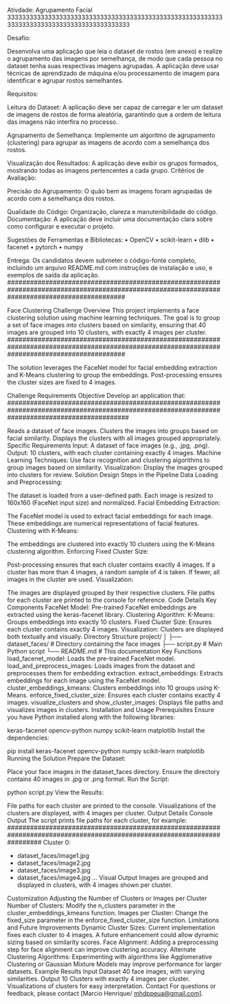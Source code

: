 Ativdade: Agrupamento Facial 
3333333333333333333333333333333333333333333333333333333333333333333333333333333333333333333

Desafio: 

Desenvolva uma aplicação que leia o dataset de rostos (em anexo) e realize o agrupamento 
das imagens por semelhança, de modo que cada pessoa no dataset tenha suas respectivas 
imagens agrupadas. A aplicação deve usar técnicas de aprendizado de máquina e/ou 
processamento de imagem para identificar e agrupar rostos semelhantes. 

Requisitos: 

Leitura do Dataset: A aplicação deve ser capaz de carregar e ler um dataset de imagens de 
rostos de forma aleatória, garantindo que a ordem de leitura das imagens não interfira no 
processo. 

Agrupamento de Semelhança: Implemente um algoritmo de agrupamento (clustering) 
para agrupar as imagens de acordo com a semelhança dos rostos. 

Visualização dos Resultados: A aplicação deve exibir os grupos formados, mostrando 
todas as imagens pertencentes a cada grupo. 
Critérios de Avaliação: 

Precisão do Agrupamento: O quão bem as imagens foram agrupadas de acordo com a 
semelhança dos rostos. 

Qualidade do Código: Organização, clareza e manutenibilidade do código. 
Documentação: A aplicação deve incluir uma documentação clara sobre como configurar 
e executar o projeto. 


Sugestões de Ferramentas e Bibliotecas: 
• OpenCV 
• scikit-learn 
• dlib 
• facenet 
• pytorch 
• numpy 

Entrega: Os candidatos devem submeter o código-fonte completo, incluindo um arquivo 
README.md com instruções de instalação e uso, e exemplos de saída da aplicação. 
###############################################################################################################################################

Face Clustering Challenge
Overview
This project implements a face clustering solution using machine learning techniques. The goal is to group a set of face images into clusters based on similarity, ensuring that 40 images are grouped into 10 clusters, with exactly 4 images per cluster.
###############################################################################################################################################

The solution leverages the FaceNet model for facial embedding extraction and K-Means clustering to group the embeddings. Post-processing ensures the cluster sizes are fixed to 4 images.

Challenge Requirements
Objective
Develop an application that:
################################################################################################################################################

Reads a dataset of face images.
Clusters the images into groups based on facial similarity.
Displays the clusters with all images grouped appropriately.
Specific Requirements
Input: A dataset of face images (e.g., .jpg, .png).
Output: 10 clusters, with each cluster containing exactly 4 images.
Machine Learning Techniques: Use face recognition and clustering algorithms to group images based on similarity.
Visualization: Display the images grouped into clusters for review.
Solution Design
Steps in the Pipeline
Data Loading and Preprocessing:

The dataset is loaded from a user-defined path.
Each image is resized to 160x160 (FaceNet input size) and normalized.
Facial Embedding Extraction:

The FaceNet model is used to extract facial embeddings for each image. These embeddings are numerical representations of facial features.
Clustering with K-Means:

The embeddings are clustered into exactly 10 clusters using the K-Means clustering algorithm.
Enforcing Fixed Cluster Size:

Post-processing ensures that each cluster contains exactly 4 images. If a cluster has more than 4 images, a random sample of 4 is taken. If fewer, all images in the cluster are used.
Visualization:

The images are displayed grouped by their respective clusters.
File paths for each cluster are printed to the console for reference.
Code Details
Key Components
FaceNet Model:
Pre-trained FaceNet embeddings are extracted using the keras-facenet library.
Clustering Algorithm:
K-Means: Groups embeddings into exactly 10 clusters.
Fixed Cluster Size: Ensures each cluster contains exactly 4 images.
Visualization:
Clusters are displayed both textually and visually.
Directory Structure
project/
│
├── dataset_faces/        # Directory containing the face images
├── script.py             # Main Python script
└── README.md             # This documentation
Key Functions
load_facenet_model: Loads the pre-trained FaceNet model.
load_and_preprocess_images: Loads images from the dataset and preprocesses them for embedding extraction.
extract_embeddings: Extracts embeddings for each image using the FaceNet model.
cluster_embeddings_kmeans: Clusters embeddings into 10 groups using K-Means.
enforce_fixed_cluster_size: Ensures each cluster contains exactly 4 images.
visualize_clusters and show_cluster_images: Displays file paths and visualizes images in clusters.
Installation and Usage
Prerequisites
Ensure you have Python installed along with the following libraries:

keras-facenet
opencv-python
numpy
scikit-learn
matplotlib
Install the dependencies:

pip install keras-facenet opencv-python numpy scikit-learn matplotlib
Running the Solution
Prepare the Dataset:

Place your face images in the dataset_faces directory. Ensure the directory contains 40 images in .jpg or .png format.
Run the Script:

python script.py
View the Results:

File paths for each cluster are printed to the console.
Visualizations of the clusters are displayed, with 4 images per cluster.
Output Details
Console Output
The script prints file paths for each cluster, for example:
#########################################################################################################################
Cluster 0:
  - dataset_faces/image1.jpg
  - dataset_faces/image2.jpg
  - dataset_faces/image3.jpg
  - dataset_faces/image4.jpg
...
Visual Output
Images are grouped and displayed in clusters, with 4 images shown per cluster.

Customization
Adjusting the Number of Clusters or Images per Cluster
Number of Clusters: Modify the n_clusters parameter in the cluster_embeddings_kmeans function.
Images per Cluster: Change the fixed_size parameter in the enforce_fixed_cluster_size function.
Limitations and Future Improvements
Dynamic Cluster Sizes: Current implementation fixes each cluster to 4 images. A future enhancement could allow dynamic sizing based on similarity scores.
Face Alignment: Adding a preprocessing step for face alignment can improve clustering accuracy.
Alternate Clustering Algorithms: Experimenting with algorithms like Agglomerative Clustering or Gaussian Mixture Models may improve performance for larger datasets.
Example Results
Input Dataset
40 face images, with varying similarities.
Output
10 Clusters with exactly 4 images per cluster.
Visualizations of clusters for easy interpretation.
Contact
For questions or feedback, please contact [Marcio Henrique/ mhdppeua@gmail.com].
